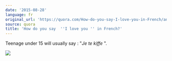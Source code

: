 ```yaml
---
date: '2015-08-28'
language: fr
original_url: 'https://quora.com/How-do-you-say-I-love-you-in-French/answer/Clément-Renaud'
source: quora
title: 'How do you say  ''I love you '' in French?'
---
```


Teenage under 15 will usually say :  "*Je te kiffe* ". 
 
![](/{{site.base_url}}/img/quora/main-qimg-25a096fc23bbde7fd85139f5ab60e166-c.png)
